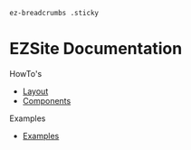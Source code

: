 `ez-breadcrumbs .sticky`

# EZSite Documentation

HowTo's

- [Layout](layout)
- [Components](dist)

Examples

- [Examples](examples)